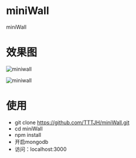 # miniWall
miniWall

# 效果图

![miniwall](http://139.9.115.248/imgs/miniwall1.png)

![miniwall](http://139.9.115.248/imgs/miniwall2.png)

# 使用
  * git clone https://github.com/TTTJH/miniWall.git
  * cd miniWall
  * npm install
  * 开启mongodb
  * 访问：localhost:3000
